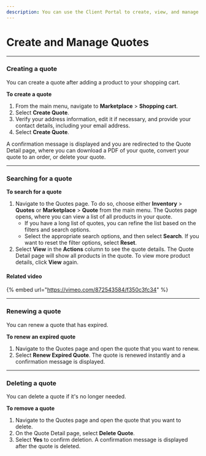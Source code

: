 ```yaml
---
description: You can use the Client Portal to create, view, and manage your quotes.
---
```


# Create and Manage Quotes

***

### **Creating a quote**

You can create a quote after adding a product to your shopping cart.

**To create a quote**

1. From the main menu, navigate to **Marketplace** > **Shopping cart**.
2. Select **Create Quote**.
3. Verify your address information, edit it if necessary, and provide your contact details, including your email address.
4. Select **Create Quote**.&#x20;

A confirmation message is displayed and you are redirected to the Quote Detail page, where you can download a PDF of your quote, convert your quote to an order, or delete your quote.

***

### Searching for a quote

**To search for a quote**

1. Navigate to the Quotes page. To do so, choose either **Inventory** > **Quotes** or **Marketplace** > **Quote** from the main menu.  The Quotes page opens, where you can view a list of all products in your quote.
   * If you have a long list of quotes, you can refine the list based on the filters and search options.
   * Select the appropriate search options, and then select **Search**. If you want to reset the filter options, select **Reset**.&#x20;
2. Select **View** in the **Actions** column to see the quote details. The Quote Detail page will show all products in the quote. To view more product details, click **View** again.&#x20;

#### **Related video**

{% embed url="https://vimeo.com/872543584/f350c3fc34" %}

***

### Renewing a quote

You can renew a quote that has expired.

**To renew an expired quote**

1. Navigate to the Quotes page and open the quote that you want to renew.
2. Select **Renew Expired Quote**. The quote is renewed instantly and a confirmation message is displayed.

***

### Deleting a quote <a href="#deletequote" id="deletequote"></a>

You can delete a quote if it's no longer needed.

**To remove a quote**

1. Navigate to the Quotes page and open the quote that you want to delete.
2. On the Quote Detail page, select **Delete Quote**.
3. Select **Yes** to confirm deletion. A confirmation message is displayed after the quote is deleted.
